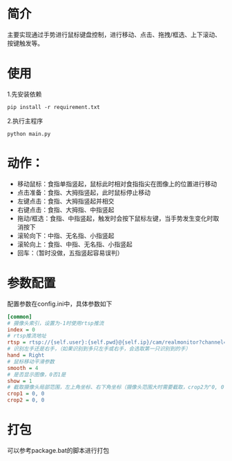 # 简介
主要实现通过手势进行鼠标键盘控制，进行移动、点击、拖拽/框选、上下滚动、按键触发等。

# 使用
1.先安装依赖
```shell
pip install -r requirement.txt
```

2.执行主程序
```shell
python main.py
```

# 动作：
 - 移动鼠标：食指单指竖起，鼠标此时相对食指指尖在图像上的位置进行移动
 - 点击准备：食指、大拇指竖起，此时鼠标停止移动
 - 左键点击：食指、大拇指竖起并相交
 - 右键点击：食指、大拇指、中指竖起
 - 拖动/框选：食指、中指竖起，触发时会按下鼠标左键，当手势发生变化时取消按下
 - 滚轮向下：中指、无名指、小指竖起
 - 滚轮向上：食指、中指、无名指、小指竖起
 - 回车：（暂时没做，五指竖起容易误判）

# 参数配置
配置参数在config.ini中，具体参数如下
```ini
[common]
# 摄像头索引，设置为-1时使用rtsp推流
index = 0
# rtsp推流地址
rtsp = rtsp://{self.user}:{self.pwd}@{self.ip}/cam/realmonitor?channel=1&subtype=0
# 识别左手还是右手，（如果识别到多只左手或右手，会选取第一只识别到的手）
hand = Right
# 鼠标移动平滑参数
smooth = 4
# 是否显示图像，0否1是
show = 1
# 截取摄像头局部范围，左上角坐标、右下角坐标（摄像头范围大时需要截取，crop2为"0, 0"时不截取），截取范围长宽比为16:9或16:10，好映射屏幕
crop1 = 0, 0
crop2 = 0, 0
```

# 打包
可以参考package.bat的脚本进行打包